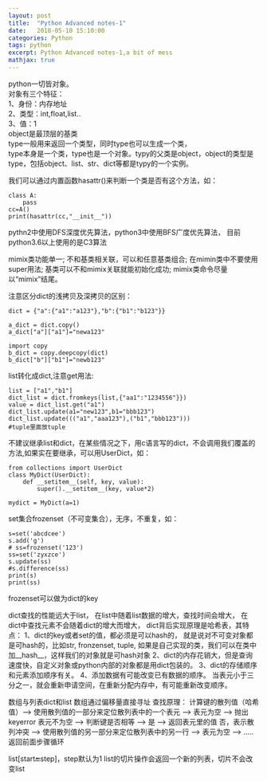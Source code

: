 ```yaml
---
layout: post
title:  "Python Advanced notes-1"
date:   2018-05-10 15:10:00
categories: Python
tags: python
excerpt: Python Advanced notes-1,a bit of mess
mathjax: true
---
```


python一切皆对象。  
对象有三个特征：  
1、身份：内存地址  
2、类型：int,float,list..  
3、值：1  
object是最顶层的基类  
type一般用来返回一个类型，同时type也可以生成一个类，  
type本身是一个类，type也是一个对象。typy的父类是object，object的类型是type，包括object、list、str、dict等都是typy的一个实例。  

我们可以通过内置函数hasattr()来判断一个类是否有这个方法，如：  
```
class A:
    pass
cc=A()
print(hasattr(cc,"__init__"))
```

pythn2中使用DFS深度优先算法，python3中使用BFS广度优先算法，
目前python3.6以上使用的是C3算法

mimix类功能单一;
不和基类相关联，可以和任意基类组合;
在mimin类中不要使用super用法;
基类可以不和mimix关联就能初始化成功;
mimix类命令尽量以“mimix”结尾。

注意区分dict的浅拷贝及深拷贝的区别：
```
dict = {"a":{"a1":"a123"},"b":{"b1":"b123"}}

a_dict = dict.copy()
a_dict["a"]["a1"]="newa123"

import copy
b_dict = copy.deepcopy(dict)
b_dict["b"]["b1"]="newb123"
```

list转化成dict,注意get用法:
```
list = ["a1","b1"]
dict_list = dict.fromkeys(list,{"aa1":"1234556"}})
value = dict_list.get("a1")
dict_list.update(a1="new123",b1="bbb123")
dict_list.update((("a1","aaa123"),("b1","bbb123")))
#tuple里面放tuple
```

不建议继承list和dict，在某些情况之下，用c语言写的dict，不会调用我们覆盖的方法,如果实在要继承，可以用UserDict，如：
```
from collections import UserDict
class MyDict(UserDict):
    def __setitem__(self, key, value):
        super().__setitem__(key, value*2)

mydict = MyDict(a=1)
```

set集合frozenset（不可变集合），无序，不重复，如：
```
s=set('abcdcee')
s.add('g')
# ss=frozenset('123')
ss=set('zyxzce')
s.update(ss)
#s.difference(ss)
print(s)
print(ss)
```
frozenset可以做为dict的key

dict查找的性能远大于list，
在list中随着list数据的增大，查找时间会增大，
在dict中查找元素不会随着dict的增大而增大，
dict背后实现原理是哈希表，其特点：
1、dict的key或者set的值，都必须是可以hash的，
就是说对不可变对象都是可hash的，比如str, fronzenset, tuple,
如果是自己实现的类，我们可以在类中加__hash__，这样我们的对象就是可hash对象
2、dict的内存花销大，但是查询速度快，自定义对象或python内部的对象都是用dict包装的。
3、dict的存储顺序和元素添加顺序有关。
4、添加数据有可能改变已有数据的顺序。
当表元小于三分之一，就会重新申请空间，在重新分配内存中，有可能重新改变顺序。

数组与列表dict和list
数组通过偏移量直接寻址
查找原理：
计算键的散列值（哈希值）--> 
使用散列值的一部分来定位散列表中的一个表元 -->
表元为空 --> 抛出keyerror
表元不为空 --> 判断键是否相等 -->
是 --> 返回表元里的值
否，表示散列冲突 --> 使用散列值的另一部分来定位散列表中的另一行 -->
表元为空 --> .....返回前面步骤循环


list[start:end:step]，step默认为1
list的切片操作会返回一个新的列表，切片不会改变list